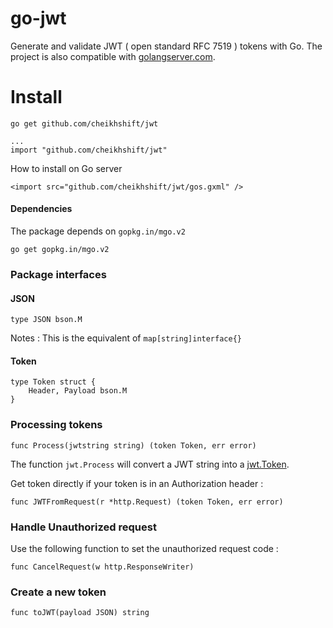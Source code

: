 # go-jwt

Generate and validate JWT ( open standard RFC 7519 )  tokens with Go. The project is also compatible with [golangserver.com](http://golangserver.com).

# Install

	go get github.com/cheikhshift/jwt

	...
	import "github.com/cheikhshift/jwt"

How to install on Go server

	<import src="github.com/cheikhshift/jwt/gos.gxml" />


#### Dependencies
The package depends on `gopkg.in/mgo.v2`

	go get gopkg.in/mgo.v2

### Package interfaces

#### JSON

	type JSON bson.M

Notes : This is the equivalent of `map[string]interface{}`


#### Token

	type Token struct {
		Header, Payload bson.M
	}


### Processing tokens

	func Process(jwtstring string) (token Token, err error)

The function `jwt.Process` will convert a JWT string into a [jwt.Token](#token).

Get token directly if your token is in an Authorization header :

	func JWTFromRequest(r *http.Request) (token Token, err error) 


### Handle Unauthorized request
Use the following function to set the unauthorized request code : 

	func CancelRequest(w http.ResponseWriter) 


### Create a new token

	func toJWT(payload JSON) string

